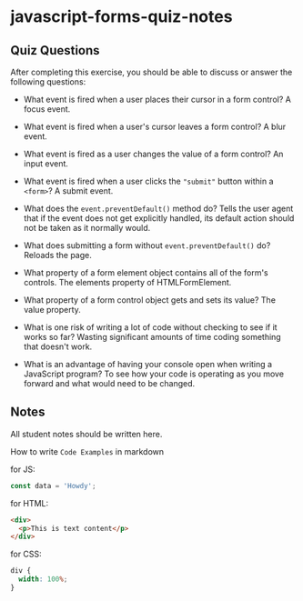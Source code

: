 # javascript-forms-quiz-notes

## Quiz Questions

After completing this exercise, you should be able to discuss or answer the following questions:

- What event is fired when a user places their cursor in a form control?
  A focus event.

- What event is fired when a user's cursor leaves a form control?
  A blur event.

- What event is fired as a user changes the value of a form control?
  An input event.

- What event is fired when a user clicks the `"submit"` button within a `<form>`?
  A submit event.

- What does the `event.preventDefault()` method do?
  Tells the user agent that if the event does not get explicitly handled, its default action should not be taken as it normally would.

- What does submitting a form without `event.preventDefault()` do?
  Reloads the page.

- What property of a form element object contains all of the form's controls.
  The elements property of HTMLFormElement.

- What property of a form control object gets and sets its value?
  The value property.

- What is one risk of writing a lot of code without checking to see if it works so far?
  Wasting significant amounts of time coding something that doesn't work.

- What is an advantage of having your console open when writing a JavaScript program?
  To see how your code is operating as you move forward and what would need to be changed.

## Notes

All student notes should be written here.

How to write `Code Examples` in markdown

for JS:

```javascript
const data = 'Howdy';
```

for HTML:

```html
<div>
  <p>This is text content</p>
</div>
```

for CSS:

```css
div {
  width: 100%;
}
```
